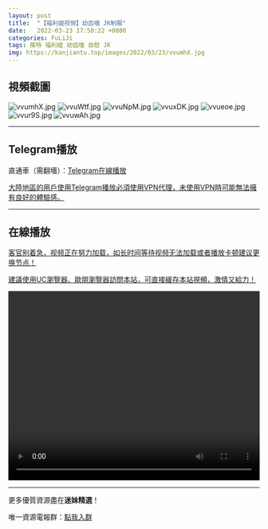 ```yaml
---
layout: post
title:  "【福利姬视频】幼齿喵 JK制服"
date:   2022-03-23 17:50:22 +0800
categories: FuLiJi
tags: 推特 福利姬 幼齿喵 自慰 JK
img: https://kanjiantu.top/images/2022/03/23/vvumhX.jpg
---
```



## 視頻截圖

![vvumhX.jpg](https://kanjiantu.top/images/2022/03/23/vvumhX.jpg)
![vvuWtf.jpg](https://kanjiantu.top/images/2022/03/23/vvuWtf.jpg)
![vvuNpM.jpg](https://kanjiantu.top/images/2022/03/23/vvuNpM.jpg)
![vvuxDK.jpg](https://kanjiantu.top/images/2022/03/23/vvuxDK.jpg)
![vvueoe.jpg](https://kanjiantu.top/images/2022/03/23/vvueoe.jpg)
![vvur9S.jpg](https://kanjiantu.top/images/2022/03/23/vvur9S.jpg)
![vvuwAh.jpg](https://kanjiantu.top/images/2022/03/23/vvuwAh.jpg)

* * *
## Telegram播放

直通車（需翻墻）：[Telegram在線播放](https://t.me/mimeijingxuan/317)

<u>大陸地區的用戶使用Telegram播放必須使用VPN代理，未使用VPN時可能無法擁有良好的體驗感。</u> 
* * *
## 在線播放
<u>客官别着急，视频正在努力加载，如长时间等待视频无法加载或者播放卡顿建议更换节点！</u>

<u>建議使用UC瀏覽器、歐朋瀏覽器訪問本站，可直接緩存本站視頻，激情又給力！</u>
<center><video src="https://cdn.publer.io/uploads/videos/6245dca7db279736bfa806c5/29e97ec4282304e975d85c0c8f01a8a2.mp4" width="100%" height="380px" controls="controls"></video></center>


* * *
更多優質資源盡在**迷妹精選**！

唯一資源電報群：[點我入群](https://t.me/mimeijingxuan)


